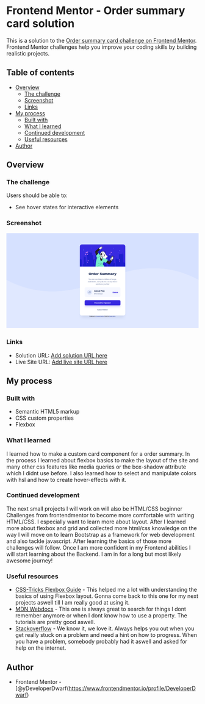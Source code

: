 # Frontend Mentor - Order summary card solution

This is a solution to the [Order summary card challenge on Frontend Mentor](https://www.frontendmentor.io/challenges/order-summary-component-QlPmajDUj). Frontend Mentor challenges help you improve your coding skills by building realistic projects. 

## Table of contents

- [Overview](#overview)
  - [The challenge](#the-challenge)
  - [Screenshot](#screenshot)
  - [Links](#links)
- [My process](#my-process)
  - [Built with](#built-with)
  - [What I learned](#what-i-learned)
  - [Continued development](#continued-development)
  - [Useful resources](#useful-resources)
- [Author](#author)

## Overview

### The challenge

Users should be able to:

- See hover states for interactive elements

### Screenshot

![](screenshot.jpg)

### Links

- Solution URL: [Add solution URL here](https://github.com/DeveloperDwarf/FrontEnd-Mentor/tree/main/order-summary-component-main)
- Live Site URL: [Add live site URL here](https://DeveloperDwarf.github.io/)

## My process

### Built with

- Semantic HTML5 markup
- CSS custom properties
- Flexbox

### What I learned
I learned how to make a custom card component for a order summary. In the process I learned about flexbox basics to make the layout of the site and many other css features like media queries or the box-shadow attribute which I didnt use before. I also learned how to select and manipulate colors with hsl and how to create hover-effects with it.

### Continued development

The next small projects I will work on will also be HTML/CSS beginner Challenges from frontendmentor to become more comfortable with writing HTML/CSS. I especially want to learn more about layout. After I learned more about flexbox and grid and collected more html/css knowledge on the way I will move on to learn Bootstrap as a framework for web development and also tackle javascript.
After learning the basics of those more challenges will follow.
Once I am more confident in my Frontend abilities I will start learning about the Backend. I am in for a long but most likely awesome journey!

### Useful resources

- [CSS-Tricks Flexbox Guide](https://css-tricks.com/snippets/css/a-guide-to-flexbox/) - This helped me a lot with understanding the basics of using Flexbox layout. Gonna come back to this one for my next projects aswell till I am really good at using it.
- [MDN Webdocs](https://developer.mozilla.org/de/docs/Web/CSS) - This one is always great to search for things I dont remember anymore or when I dont know how to use a property. The tutorials are pretty good aswell.
- [Stackoverflow](https://stackoverflow.com/) - We know it, we love it. Always helps you out when you get really stuck on a problem and need a hint on how to progress. When you have a problem, somebody probably had it aswell and asked for help on the internet.

## Author

- Frontend Mentor - [@yDeveloperDwarf(https://www.frontendmentor.io/profile/DeveloperDwarf)
